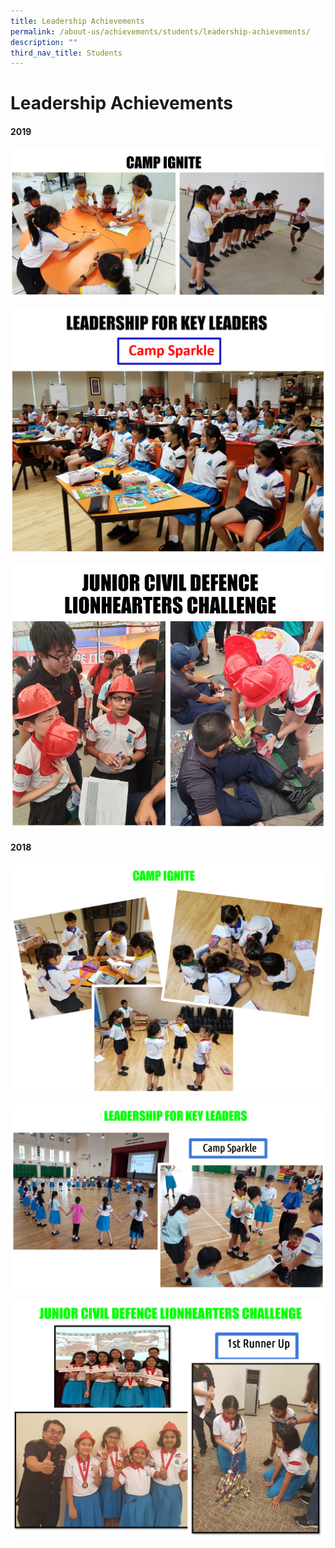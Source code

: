 ```yaml
---
title: Leadership Achievements
permalink: /about-us/achievements/students/leadership-achievements/
description: ""
third_nav_title: Students
---
```

<h1>Leadership Achievements</h1>
<h4> 2019</h4>

![](/images/Picture16.png)

![](/images/Picture17.png)

![](/images/Picture18.png)

<h4>2018</h4>

![](/images/Picture25.png)

![](/images/Picture26.png)

![](/images/Picture27.png)